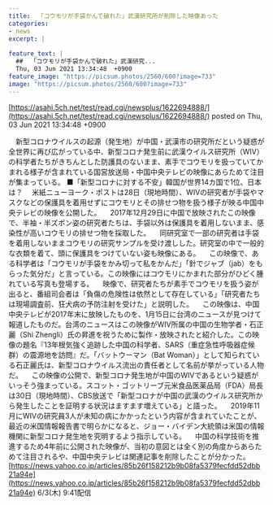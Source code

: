 ```yaml
---
title:  「コウモリが手袋かんで破れた」武漢研究所が削除した映像あった  
categories:
- news
excerpt: |
  
feature_text: |
  ##  「コウモリが手袋かんで破れた」武漢研究...
  Thu, 03 Jun 2021 13:34:48  +0900
feature_image: "https://picsum.photos/2560/600?image=733"
image: "https://picsum.photos/2560/600?image=733"
---
```


[https://asahi.5ch.net/test/read.cgi/newsplus/1622694888/](https://asahi.5ch.net/test/read.cgi/newsplus/1622694888/)
posted on Thu, 03 Jun 2021 13:34:48  +0900

<!--more-->

　新型コロナウイルスの起源（発生地）が中国・武漢市の研究所だという疑惑が全世界に再び広がっている中、新型コロナ発生前に武漢ウイルス研究所（WIV）の科学者たちがきちんとした防護具のないまま、素手でコウモリを扱っていてかまれる様子が含まれている国営放送局・中国中央テレビの映像にあらためて注目が集まっている。 ■「新型コロナに対する不安」韓国が世界14カ国で1位、日本は？ 　米紙ニューヨーク・ポストは28日（現地時間）、WIVの研究者が手袋やマスクなどの保護具を着用せずにコウモリとその排せつ物を扱う様子が映る中国中央テレビの映像を公開した。 　2017年12月29日に中国で放映されたこの映像で、半袖・半ズボン姿の研究者たちは、手袋以外は保護具を着用しないまま、感染性が高いコウモリの排せつ物を採取した。 　同研究室で一部の研究者は手袋を着用しないままコウモリの研究サンプルを受け渡しした。研究室の中で一般的な衣類を着て、頭に保護具をつけていない姿も映像にある。 　この映像で、ある科学者は「コウモリが手袋をかみ切って私をかんだ」「針でジャブ（jab）をもらった気分だ」と言っている。この映像にはコウモリにかまれた部分がひどく腫れている写真も登場する。 　映像で、研究者たちが素手でコウモリを扱う姿が出ると、番組司会者は「負傷の危険性は依然として存在している」「研究者たちは現場調査前、狂犬病の予防注射を受けた」と説明した。 　この映像は、中国中央テレビが2017年末に放映したものを、1月15日に台湾のニュースが見つけて報道したものだ。台湾のニュースはこの映像がWIV所属の中国の生物学者・石正麗（Shi Zhengli）氏の昇進を祝うために製作・放映されたと紹介した。この映像の題名『13年根気強く追跡した中国の科学者、SARS（重症急性呼吸器症候群）の震源地を訪問』だ。「バットウーマン（Bat Woman）」として知られている石正麗氏は、新型コロナウイルス流出の責任者として名前が挙がっている人物だ。 　この映像の公開で、新型コロナ発生地が中国のWIVであるという疑惑がいっそう強まっている。スコット・ゴットリーブ元米食品医薬品局（FDA）局長は30日（現地時間）、CBS放送で「新型コロナが中国の武漢のウイルス研究所から発生したことを証明する状況はますます増えている」と語った。 　2019年11月にWIVの研究員3人が未知の病にかかったという内容が含まれていたことが、最近の米国情報報告書で明らかになると、ジョー・バイデン大統領は米国の情報機関に新型コロナ発生地を究明するよう指示している。 　中国の科学技術を推進するため4年前に公開された映像が、当初の意図とは全く別の角度からあらためて注目されるや、中国中央テレビは関連記事を削除したことが分かった。 [https://news.yahoo.co.jp/articles/85b26f158212b9b08fa5379fecfdd52dbb21a94e](https://news.yahoo.co.jp/articles/85b26f158212b9b08fa5379fecfdd52dbb21a94e) 6/3(木) 9:41配信
